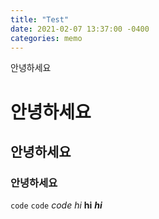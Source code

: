 ```yaml
---
title: "Test"
date: 2021-02-07 13:37:00 -0400
categories: memo
---
```

안녕하세요 
# 안녕하세요
## 안녕하세요
### 안녕하세요
`code`
```code```
_code_
*hi*
**hi**
_**hi**_
